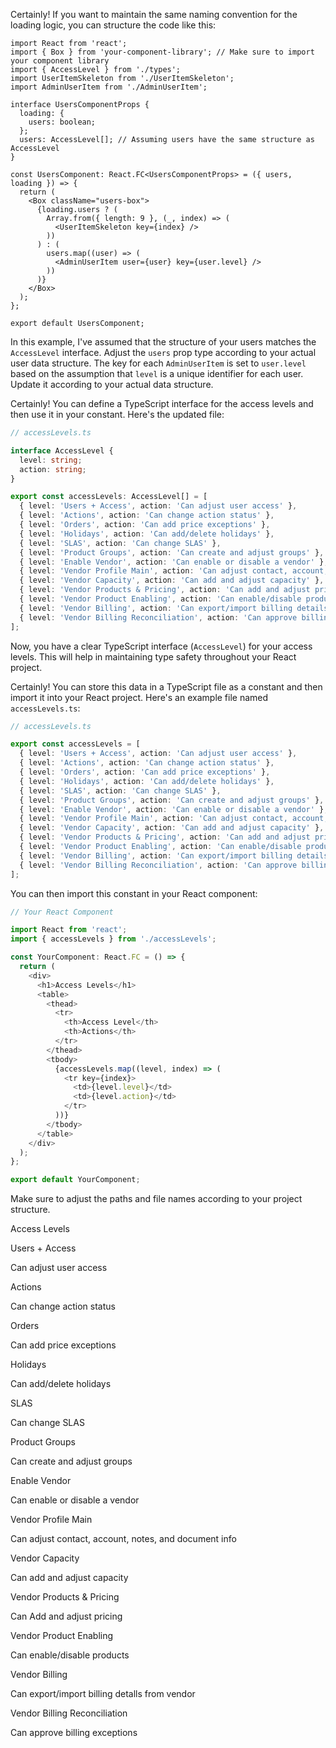 Certainly! If you want to maintain the same naming convention for the loading logic, you can structure the code like this:

```tsx
import React from 'react';
import { Box } from 'your-component-library'; // Make sure to import your component library
import { AccessLevel } from './types';
import UserItemSkeleton from './UserItemSkeleton';
import AdminUserItem from './AdminUserItem';

interface UsersComponentProps {
  loading: {
    users: boolean;
  };
  users: AccessLevel[]; // Assuming users have the same structure as AccessLevel
}

const UsersComponent: React.FC<UsersComponentProps> = ({ users, loading }) => {
  return (
    <Box className="users-box">
      {loading.users ? (
        Array.from({ length: 9 }, (_, index) => (
          <UserItemSkeleton key={index} />
        ))
      ) : (
        users.map((user) => (
          <AdminUserItem user={user} key={user.level} />
        ))
      )}
    </Box>
  );
};

export default UsersComponent;
```

In this example, I've assumed that the structure of your users matches the `AccessLevel` interface. Adjust the `users` prop type according to your actual user data structure. The key for each `AdminUserItem` is set to `user.level` based on the assumption that `level` is a unique identifier for each user. Update it according to your actual data structure.



Certainly! You can define a TypeScript interface for the access levels and then use it in your constant. Here's the updated file:

```typescript
// accessLevels.ts

interface AccessLevel {
  level: string;
  action: string;
}

export const accessLevels: AccessLevel[] = [
  { level: 'Users + Access', action: 'Can adjust user access' },
  { level: 'Actions', action: 'Can change action status' },
  { level: 'Orders', action: 'Can add price exceptions' },
  { level: 'Holidays', action: 'Can add/delete holidays' },
  { level: 'SLAS', action: 'Can change SLAS' },
  { level: 'Product Groups', action: 'Can create and adjust groups' },
  { level: 'Enable Vendor', action: 'Can enable or disable a vendor' },
  { level: 'Vendor Profile Main', action: 'Can adjust contact, account, notes, and document info' },
  { level: 'Vendor Capacity', action: 'Can add and adjust capacity' },
  { level: 'Vendor Products & Pricing', action: 'Can add and adjust pricing' },
  { level: 'Vendor Product Enabling', action: 'Can enable/disable products' },
  { level: 'Vendor Billing', action: 'Can export/import billing details from vendor' },
  { level: 'Vendor Billing Reconciliation', action: 'Can approve billing exceptions' },
];
```

Now, you have a clear TypeScript interface (`AccessLevel`) for your access levels. This will help in maintaining type safety throughout your React project.

Certainly! You can store this data in a TypeScript file as a constant and then import it into your React project. Here's an example file named `accessLevels.ts`:

```typescript
// accessLevels.ts

export const accessLevels = [
  { level: 'Users + Access', action: 'Can adjust user access' },
  { level: 'Actions', action: 'Can change action status' },
  { level: 'Orders', action: 'Can add price exceptions' },
  { level: 'Holidays', action: 'Can add/delete holidays' },
  { level: 'SLAS', action: 'Can change SLAS' },
  { level: 'Product Groups', action: 'Can create and adjust groups' },
  { level: 'Enable Vendor', action: 'Can enable or disable a vendor' },
  { level: 'Vendor Profile Main', action: 'Can adjust contact, account, notes, and document info' },
  { level: 'Vendor Capacity', action: 'Can add and adjust capacity' },
  { level: 'Vendor Products & Pricing', action: 'Can add and adjust pricing' },
  { level: 'Vendor Product Enabling', action: 'Can enable/disable products' },
  { level: 'Vendor Billing', action: 'Can export/import billing details from vendor' },
  { level: 'Vendor Billing Reconciliation', action: 'Can approve billing exceptions' },
];
```

You can then import this constant in your React component:

```typescript
// Your React Component

import React from 'react';
import { accessLevels } from './accessLevels';

const YourComponent: React.FC = () => {
  return (
    <div>
      <h1>Access Levels</h1>
      <table>
        <thead>
          <tr>
            <th>Access Level</th>
            <th>Actions</th>
          </tr>
        </thead>
        <tbody>
          {accessLevels.map((level, index) => (
            <tr key={index}>
              <td>{level.level}</td>
              <td>{level.action}</td>
            </tr>
          ))}
        </tbody>
      </table>
    </div>
  );
};

export default YourComponent;
```

Make sure to adjust the paths and file names according to your project structure.




Access Levels

Users + Access

Can adjust user access

Actions

Can change action status

Orders

Can add price exceptions

Holidays

Can add/delete holidays

SLAS

Can change SLAS

Product Groups

Can create and adjust groups

Enable Vendor

Can enable or disable a vendor

Vendor Profile Main

Can adjust contact, account, notes, and document info

Vendor Capacity

Can add and adjust capacity

Vendor Products & Pricing

Can Add and adjust pricing

Vendor Product Enabling

Can enable/disable products

Vendor Billing

Can export/import billing detalls from vendor

Vendor Billing Reconciliation

Can approve billing exceptions